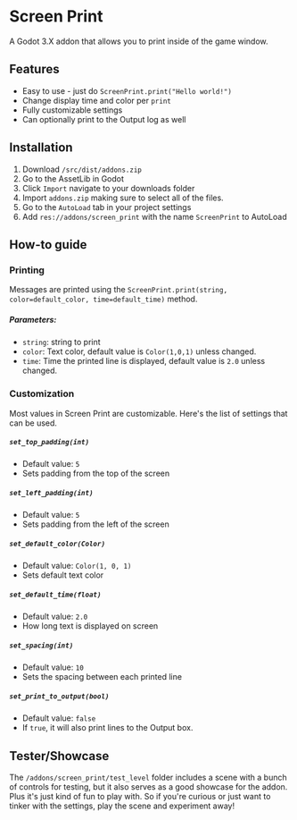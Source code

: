 # Screen Print
A Godot 3.X addon that allows you to print inside of the game window.

## Features
* Easy to use - just do `ScreenPrint.print("Hello world!")`
* Change display time and color per `print`
* Fully customizable settings
* Can optionally print to the Output log as well

## Installation
1. Download `/src/dist/addons.zip`
2. Go to the AssetLib in Godot
3. Click `Import` navigate to your downloads folder
4. Import `addons.zip` making sure to select all of the files.
5. Go to the `AutoLoad` tab in your project settings
6. Add `res://addons/screen_print` with the name `ScreenPrint` to AutoLoad

## How-to guide
### Printing
Messages are printed using the `ScreenPrint.print(string, color=default_color, time=default_time)` method.
##### Parameters:
*  `string`: string to print
* `color`: Text color, default value is `Color(1,0,1)` unless changed.
* `time`: Time the printed line is displayed, default value is `2.0` unless changed.
### Customization
Most values in Screen Print are customizable. Here's the list of settings that can be used.
##### `set_top_padding(int)`
* Default value: `5 `
* Sets padding from the top of the screen
##### `set_left_padding(int)`
* Default value: `5`
* Sets padding from the left of the screen
##### `set_default_color(Color)`
* Default value: `Color(1, 0, 1)`
* Sets default text color
##### `set_default_time(float)`
* Default value: `2.0`
* How long text is displayed on screen
##### `set_spacing(int)`
* Default value: `10`
* Sets the spacing between each printed line
##### `set_print_to_output(bool)`
* Default value: `false`
* If `true`, it will also print lines to the Output box.
## Tester/Showcase
The `/addons/screen_print/test_level` folder includes a scene with a bunch of controls for testing, but it also serves as a good showcase for the addon. Plus it's just kind of fun to play with. So if you're curious or just want to tinker with the settings, play the scene and experiment away!